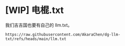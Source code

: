 # [WIP] 电棍.txt

我们吉吉国也要有自己的 llm.txt。

```
https://raw.githubusercontent.com/AkaraChen/dg-llm-txt/refs/heads/main/llm.txt
```
